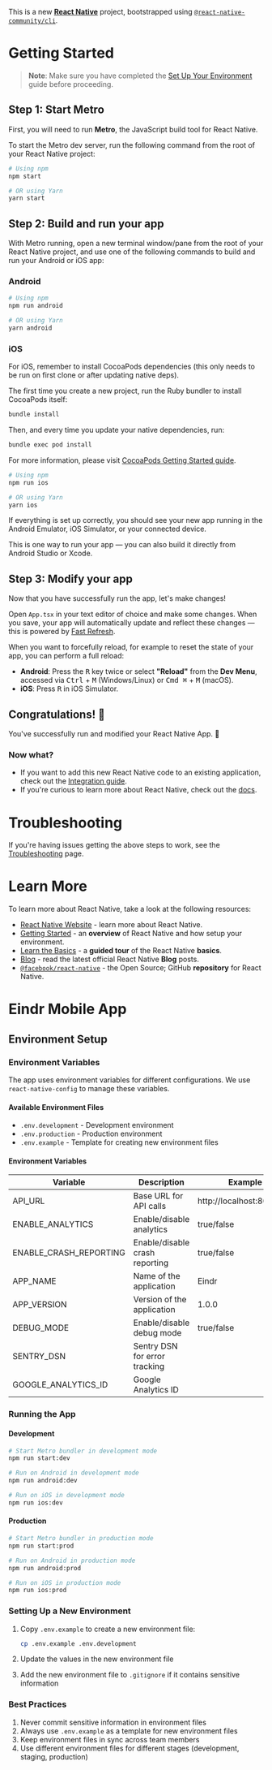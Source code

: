 This is a new [**React Native**](https://reactnative.dev) project, bootstrapped using [`@react-native-community/cli`](https://github.com/react-native-community/cli).

# Getting Started

> **Note**: Make sure you have completed the [Set Up Your Environment](https://reactnative.dev/docs/set-up-your-environment) guide before proceeding.

## Step 1: Start Metro

First, you will need to run **Metro**, the JavaScript build tool for React Native.

To start the Metro dev server, run the following command from the root of your React Native project:

```sh
# Using npm
npm start

# OR using Yarn
yarn start
```

## Step 2: Build and run your app

With Metro running, open a new terminal window/pane from the root of your React Native project, and use one of the following commands to build and run your Android or iOS app:

### Android

```sh
# Using npm
npm run android

# OR using Yarn
yarn android
```

### iOS

For iOS, remember to install CocoaPods dependencies (this only needs to be run on first clone or after updating native deps).

The first time you create a new project, run the Ruby bundler to install CocoaPods itself:

```sh
bundle install
```

Then, and every time you update your native dependencies, run:

```sh
bundle exec pod install
```

For more information, please visit [CocoaPods Getting Started guide](https://guides.cocoapods.org/using/getting-started.html).

```sh
# Using npm
npm run ios

# OR using Yarn
yarn ios
```

If everything is set up correctly, you should see your new app running in the Android Emulator, iOS Simulator, or your connected device.

This is one way to run your app — you can also build it directly from Android Studio or Xcode.

## Step 3: Modify your app

Now that you have successfully run the app, let's make changes!

Open `App.tsx` in your text editor of choice and make some changes. When you save, your app will automatically update and reflect these changes — this is powered by [Fast Refresh](https://reactnative.dev/docs/fast-refresh).

When you want to forcefully reload, for example to reset the state of your app, you can perform a full reload:

- **Android**: Press the <kbd>R</kbd> key twice or select **"Reload"** from the **Dev Menu**, accessed via <kbd>Ctrl</kbd> + <kbd>M</kbd> (Windows/Linux) or <kbd>Cmd ⌘</kbd> + <kbd>M</kbd> (macOS).
- **iOS**: Press <kbd>R</kbd> in iOS Simulator.

## Congratulations! :tada:

You've successfully run and modified your React Native App. :partying_face:

### Now what?

- If you want to add this new React Native code to an existing application, check out the [Integration guide](https://reactnative.dev/docs/integration-with-existing-apps).
- If you're curious to learn more about React Native, check out the [docs](https://reactnative.dev/docs/getting-started).

# Troubleshooting

If you're having issues getting the above steps to work, see the [Troubleshooting](https://reactnative.dev/docs/troubleshooting) page.

# Learn More

To learn more about React Native, take a look at the following resources:

- [React Native Website](https://reactnative.dev) - learn more about React Native.
- [Getting Started](https://reactnative.dev/docs/environment-setup) - an **overview** of React Native and how setup your environment.
- [Learn the Basics](https://reactnative.dev/docs/getting-started) - a **guided tour** of the React Native **basics**.
- [Blog](https://reactnative.dev/blog) - read the latest official React Native **Blog** posts.
- [`@facebook/react-native`](https://github.com/facebook/react-native) - the Open Source; GitHub **repository** for React Native.

# Eindr Mobile App

## Environment Setup

### Environment Variables

The app uses environment variables for different configurations. We use `react-native-config` to manage these variables.

#### Available Environment Files

- `.env.development` - Development environment
- `.env.production` - Production environment
- `.env.example` - Template for creating new environment files

#### Environment Variables

| Variable               | Description                    | Example                   |
| ---------------------- | ------------------------------ | ------------------------- |
| API_URL                | Base URL for API calls         | http://localhost:8000/api |
| ENABLE_ANALYTICS       | Enable/disable analytics       | true/false                |
| ENABLE_CRASH_REPORTING | Enable/disable crash reporting | true/false                |
| APP_NAME               | Name of the application        | Eindr                     |
| APP_VERSION            | Version of the application     | 1.0.0                     |
| DEBUG_MODE             | Enable/disable debug mode      | true/false                |
| SENTRY_DSN             | Sentry DSN for error tracking  |                           |
| GOOGLE_ANALYTICS_ID    | Google Analytics ID            |                           |

### Running the App

#### Development

```bash
# Start Metro bundler in development mode
npm run start:dev

# Run on Android in development mode
npm run android:dev

# Run on iOS in development mode
npm run ios:dev
```

#### Production

```bash
# Start Metro bundler in production mode
npm run start:prod

# Run on Android in production mode
npm run android:prod

# Run on iOS in production mode
npm run ios:prod
```

### Setting Up a New Environment

1. Copy `.env.example` to create a new environment file:

   ```bash
   cp .env.example .env.development
   ```

2. Update the values in the new environment file

3. Add the new environment file to `.gitignore` if it contains sensitive information

### Best Practices

1. Never commit sensitive information in environment files
2. Always use `.env.example` as a template for new environment files
3. Keep environment files in sync across team members
4. Use different environment files for different stages (development, staging, production)

